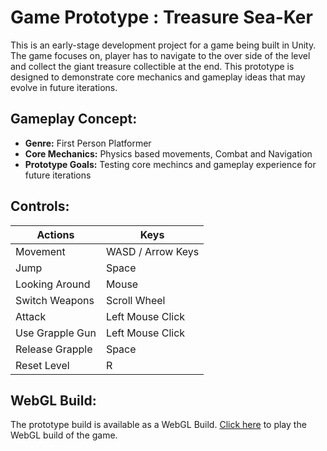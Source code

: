 # Game Prototype : Treasure Sea-Ker

This is an early-stage development project for a game being built in Unity. The game focuses on, player has to navigate to the over side of the level and collect the giant treasure collectible at the end. This prototype is designed to demonstrate core mechanics and gameplay ideas that may evolve in future iterations.

<h2>Gameplay Concept:</h2>
<ul>
  <li><b>Genre:</b> First Person Platformer</li>
  <li><b>Core Mechanics:</b> Physics based movements, Combat and Navigation</li>
  <li><b>Prototype Goals:</b> Testing core mechincs and gameplay experience for future iterations</li>
</ul>

<h2>Controls:</h2>
<table>
  <thead>
    <tr>
      <th>Actions</th>
      <th>Keys</th>
    </tr>
  </thead>
  <tbody>
    <tr>
      <td>Movement</td>
      <td>WASD / Arrow Keys</td>
    </tr>
    <tr>
      <td>Jump</td>
      <td>Space</td>
    </tr>
    <tr>
      <td>Looking Around</td>
      <td>Mouse</td>
    </tr>
    <tr>
      <td>Switch Weapons</td>
      <td>Scroll Wheel</td>
    </tr>
    <tr>
      <td>Attack</td>
      <td>Left Mouse Click</td>
    </tr>
    <tr>
      <td>Use Grapple Gun</td>
      <td>Left Mouse Click</td>
    </tr>
    <tr>
      <td>Release Grapple</td>
      <td>Space</td>
    </tr>
    <tr>
      <td>Reset Level</td>
      <td>R</td>
    </tr>
  </tbody>
</table>

<h2>WebGL Build:</h2>
The prototype build is available as a WebGL Build. <a href="https://harrymecha.github.io/Multi-platform-Games-Dev/Build/index.html">Click here</a> to play the WebGL build of the game.
